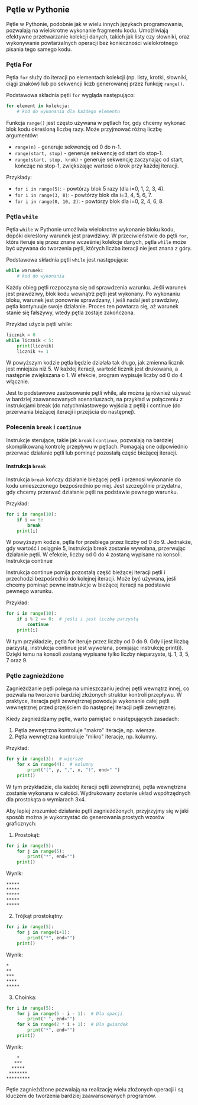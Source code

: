 ## Pętle w Pythonie

Pętle w Pythonie, podobnie jak w wielu innych językach programowania, pozwalają na wielokrotne wykonanie fragmentu kodu. Umożliwiają efektywne przetwarzanie kolekcji danych, takich jak listy czy słowniki, oraz wykonywanie powtarzalnych operacji bez konieczności wielokrotnego pisania tego samego kodu.

### Pętla For

Pętla `for` służy do iteracji po elementach kolekcji (np. listy, krotki, słowniki, ciągi znaków) lub po sekwencji liczb generowanej przez funkcję `range()`.

Podstawowa składnia pętli `for` wygląda następująco:

```python
for element in kolekcja:
    # kod do wykonania dla każdego elementu
```

Funkcja `range()` jest często używana w pętlach for, gdy chcemy wykonać blok kodu określoną liczbę razy. Może przyjmować różną liczbę argumentów:

- `range(n)` - generuje sekwencję od 0 do n-1.
- `range(start, stop)` - generuje sekwencję od start do stop-1.
- `range(start, stop, krok)` - generuje sekwencję zaczynając od start, kończąc na stop-1, zwiększając wartość o krok przy każdej iteracji.

Przykłady:

- `for i in range(5)`: - powtórzy blok 5 razy (dla i=0, 1, 2, 3, 4).
- `for i in range(3, 8)`: - powtórzy blok dla i=3, 4, 5, 6, 7.
- `for i in range(0, 10, 2)`: - powtórzy blok dla i=0, 2, 4, 6, 8.

### Pętla `while`

Pętla `while` w Pythonie umożliwia wielokrotne wykonanie bloku kodu, dopóki określony warunek jest prawdziwy. W przeciwieństwie do pętli `for`, która iteruje się przez znane wcześniej kolekcje danych, pętla `while` może być używana do tworzenia pętli, których liczba iteracji nie jest znana z góry.

Podstawowa składnia pętli `while` jest następująca:

```python
while warunek:
    # kod do wykonania
```
Każdy obieg pętli rozpoczyna się od sprawdzenia warunku. Jeśli warunek jest prawdziwy, blok kodu wewnątrz pętli jest wykonany. Po wykonaniu bloku, warunek jest ponownie sprawdzany, i jeśli nadal jest prawdziwy, pętla kontynuuje swoje działanie. Proces ten powtarza się, aż warunek stanie się fałszywy, wtedy pętla zostaje zakończona.

Przykład użycia pętli while:

```python
licznik = 0
while licznik < 5:
    print(licznik)
    licznik += 1
```

W powyższym kodzie pętla będzie działała tak długo, jak zmienna licznik jest mniejsza niż 5. W każdej iteracji, wartość licznik jest drukowana, a następnie zwiększana o 1. W efekcie, program wypisuje liczby od 0 do 4 włącznie.

Jest to podstawowe zastosowanie pętli while, ale można ją również używać w bardziej zaawansowanych scenariuszach, na przykład w połączeniu z instrukcjami break (do natychmiastowego wyjścia z pętli) i continue (do przerwania bieżącej iteracji i przejścia do następnej).

### Polecenia `break` i `continue`

Instrukcje sterujące, takie jak `break` i `continue`, pozwalają na bardziej skomplikowaną kontrolę przepływu w pętlach. Pomagają one odpowiednio przerwać działanie pętli lub pominąć pozostałą część bieżącej iteracji.

#### Instrukcja `break`

Instrukcja `break` kończy działanie bieżącej pętli i przenosi wykonanie do kodu umieszczonego bezpośrednio po niej. Jest szczególnie przydatna, gdy chcemy przerwać działanie pętli na podstawie pewnego warunku.

Przykład:

```python
for i in range(10):
    if i == 5:
        break
    print(i)
```

W powyższym kodzie, pętla for przebiega przez liczby od 0 do 9. Jednakże, gdy wartość i osiągnie 5, instrukcja break zostanie wywołana, przerwując działanie pętli. W efekcie, liczby od 0 do 4 zostaną wypisane na konsoli.
Instrukcja continue

Instrukcja continue pomija pozostałą część bieżącej iteracji pętli i przechodzi bezpośrednio do kolejnej iteracji. Może być używana, jeśli chcemy pominąć pewne instrukcje w bieżącej iteracji na podstawie pewnego warunku.

Przykład:

```python
for i in range(10):
    if i % 2 == 0:  # jeśli i jest liczbą parzystą
        continue
    print(i)
```

W tym przykładzie, pętla for iteruje przez liczby od 0 do 9. Gdy i jest liczbą parzystą, instrukcja continue jest wywołana, pomijając instrukcję print(i). Dzięki temu na konsoli zostaną wypisane tylko liczby nieparzyste, tj. 1, 3, 5, 7 oraz 9.

### Pętle zagnieżdżone

Zagnieżdżanie pętli polega na umieszczaniu jednej pętli wewnątrz innej, co pozwala na tworzenie bardziej złożonych struktur kontroli przepływu. W praktyce, iteracja pętli zewnętrznej powoduje wykonanie całej pętli wewnętrznej przed przejściem do następnej iteracji pętli zewnętrznej.

Kiedy zagnieżdżamy pętle, warto pamiętać o następujących zasadach:

1. Pętla zewnętrzna kontroluje "makro" iteracje, np. wiersze.
2. Pętla wewnętrzna kontroluje "mikro" iteracje, np. kolumny.

Przykład:

```python
for y in range(3):  # wiersze
    for x in range(4):  # kolumny
        print("(", y, ",", x, ")", end=" ")
    print()
```

W tym przykładzie, dla każdej iteracji pętli zewnętrznej, pętla wewnętrzna zostanie wykonana w całości. Wydrukowany zostanie układ współrzędnych dla prostokąta o wymiarach 3x4.

Aby lepiej zrozumieć działanie pętli zagnieżdżonych, przyjrzyjmy się w jaki sposób można je wykorzystać do generowania prostych wzorów graficznych:

1. Prostokąt:

```python
for i in range(5):
    for j in range(5):
        print("*", end="")
    print()
```

Wynik:

```
*****
*****
*****
*****
*****
```

2. Trójkąt prostokątny:

```python
for i in range(5):
    for j in range(i+1):
        print("*", end="")
    print()
```

Wynik:

```
*
**
***
****
*****
```

3. Choinka:

```python
for i in range(5):
    for j in range(5 - i - 1):  # Dla spacji
        print(" ", end="")
    for k in range(2 * i + 1):  # Dla gwiazdek
        print("*", end="")
    print()
```

Wynik:

```
    *
   ***
  *****
 *******
*********
```

Pętle zagnieżdżone pozwalają na realizację wielu złożonych operacji i są kluczem do tworzenia bardziej zaawansowanych programów.
